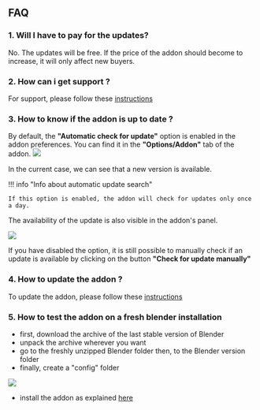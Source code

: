 ## FAQ

### 1. Will I have to pay for the updates?
No. The updates will be free. If the price of the addon should become to
increase, it will only affect new buyers.

### 2. How can i get support ?
For support, please follow these [instructions](support.md)

### 3. How to know if the addon is up to date ?
By default, the **"Automatic check for update"** option is enabled in the 
addon 
preferences.
You can find it in the **"Options/Addon"** tab of the addon.
<img src="http://blscripts.com/asset_management_doc/images/ADDON_UPDATE_001.jpg"/>

In the current case, we can see that a new version is available.

!!! info "Info about automatic update search"

    If this option is enabled, the addon will check for updates only once a day. 


The availability of the update is also visible in the addon's panel.

<img src="http://blscripts.com/asset_management_doc/images/ADDON_UPDATE_002.jpg"/>

If you have disabled the option, it is still possible to manually check if 
an update is available by clicking on the button **"Check for 
update manually"**

### 4. How to update the addon ?

To update the addon, please follow these <a href="/installation/#2-update-installation">instructions</a>

### 5. How to test the addon on a fresh blender installation

   * first, download the archive of the last stable version of Blender
   * unpack the archive wherever you want
   * go to the freshly unzipped Blender folder then, to the Blender version 
     folder
   * finally, create a "config" folder

<img src="http://blscripts.com/asset_management_doc/images/PORTABLE_VERSION.jpg"/>

   * install the addon as explained <a href="/installation/#1-fresh-installation">here</a>
